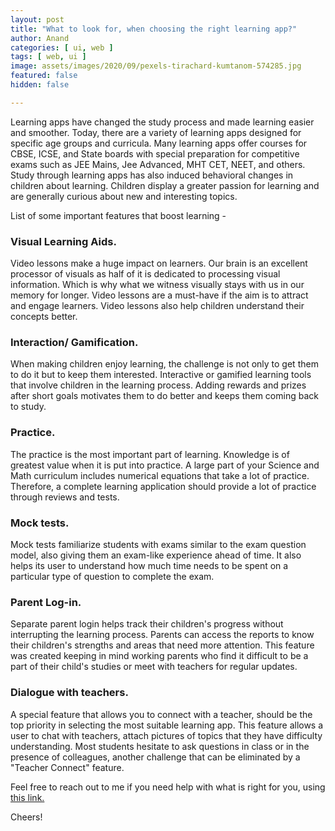 ```yaml
---
layout: post
title: "What to look for, when choosing the right learning app?"
author: Anand
categories: [ ui, web ]
tags: [ web, ui ]
image: assets/images/2020/09/pexels-tirachard-kumtanom-574285.jpg
featured: false
hidden: false

---
```



Learning apps have changed the study process and made learning easier and smoother.  Today, there are a variety of learning apps designed for specific age groups and curricula.  Many learning apps offer courses for CBSE, ICSE, and State boards with special preparation for competitive exams such as JEE Mains, Jee Advanced, MHT CET, NEET, and others.  Study through learning apps has also induced behavioral changes in children about learning.  Children display a greater passion for learning and are generally curious about new and interesting topics.

List of some important features that boost learning -
   
### Visual Learning Aids.

Video lessons make a huge impact on learners. Our brain is an excellent processor of visuals as half of it is dedicated to processing visual information. Which is why what we witness visually stays with us in our memory for longer. Video lessons are a must-have if the aim is to attract and engage learners. Video lessons also help children understand their concepts better.


### Interaction/ Gamification.

When making children enjoy learning, the challenge is not only to get them to do it but to keep them interested.  Interactive or gamified learning tools that involve children in the learning process.  Adding rewards and prizes after short goals motivates them to do better and keeps them coming back to study.
       
### Practice.

The practice is the most important part of learning.  Knowledge is of greatest value when it is put into practice.  A large part of your Science and Math curriculum includes numerical equations that take a lot of practice.  Therefore, a complete learning application should provide a lot of practice through reviews and tests.

### Mock tests. 	    

Mock tests familiarize students with exams similar to the exam question model, also giving them an exam-like experience ahead of time.  It also helps its user to understand how much time needs to be spent on a particular type of question to complete the exam. 




### Parent Log-in.

Separate parent login helps track their children's progress without interrupting the learning process.  Parents can access the reports to know their children's strengths and areas that need more attention.  This feature was created keeping in mind working parents who find it difficult to be a part of their child's studies or meet with teachers for regular updates.

### Dialogue with teachers.

A special feature that allows you to connect with a teacher, should be the top priority in selecting the most suitable learning app.  This feature allows a user to chat with teachers, attach pictures of topics that they have difficulty understanding.  Most students hesitate to ask questions in class or in the presence of colleagues, another challenge that can be eliminated by a "Teacher Connect" feature.






Feel free to reach out to me if you need help with what is right for you, using <a href="https://www.calendly.com/ahyconsulting/book" target="\_blank">this link.</a>

Cheers!





